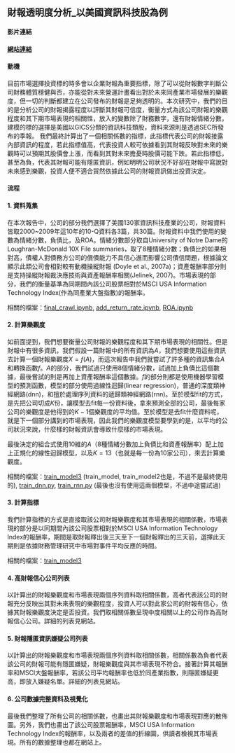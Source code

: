 ##  財報透明度分析_以美國資訊科技股為例

#### 影片連結

#### [網站連結](#https://hackmd.io/Fd5kzJiEQKKenUZw_GKUeQ?view)
#### 動機

目前市場選擇投資標的時多會以企業財報為重要指標，除了可以從財報數字判斷公司財務體質穩健與否，亦能從對未來營運計畫看出對於未來同產業市場發展的樂觀度，但一切的判斷都建立在公司發布的財報是足夠透明的。本次研究中，我們的目的是分析公司的財報揭露程度以評斷其財報可信度，衡量方式為該公司財報的樂觀程度和其下期市場表現的相關性，放入的變數除了財務數字，還有財報情緒分數，建模的標的選擇是美國以GICS分類的資訊科技類股，資料來源則是透過SEC所發布的季報。
我們最終計算出了一個相關係數的指標，此指標代表公司的財報接露內部資訊的程度，若此指標值高，代表投資人較可依據看到其財報反映對未來的樂觀時可以預期其股價會上漲，而看到其對未來擔憂時股價可能下跌。若此指標低，甚至為負，代表其財報可能有隱匿資訊，例如明明公司狀況不好卻在財報中寫說對未來感到樂觀，投資人便不適合貿然依據此公司的財報資訊做出投資決定。

#### 流程

#### 1. 資料蒐集

在本次報告中，公司的部分我們選擇了美國130家資訊科技產業的公司，財報資料皆取2000~2009年這10年的10-Q資料各3篇，共30篇。財報資料中我們使用的變數為情緒分數，負債比，及ROA。情緒分數部分取自University of Notre Dame的Loughran-McDonald 10X File summaries，取了8種情緒分數；負債比的如果相對高，債權人對債務方公司的償債能力不具信心進而影響公司債信問題，根據論文顯示此類公司會相對較有動機操縱財報 (Doyle et al., 2007a)；資產報酬率部分則是支持操縱財報裁決應技術與資產報酬率相關(Jelinek, 2007)。市場表現的部分，我們的衡量基準為同期間內該公司股票相對於MSCI USA Information Technology Index(作為同產業大盤指數)的報酬率。

相關的檔案：[final_crawl.ipynb](https://github.com/howard41436/FINTECH/blob/master/final/final_crawl.ipynb), [add_return_rate.ipynb](https://github.com/howard41436/FINTECH/blob/master/final/add_return_rate.ipynb), [ROA.ipynb](https://github.com/howard41436/FINTECH/blob/master/final/ROA.ipynb)

#### 2. 計算樂觀度

如前面提到，我們想要衡量公司財報的樂觀程度和其下期市場表現的相關性。但是財報中有很多資訊，我們假設一篇財報中的所有資訊為$A$，我們想要使用這些資訊去計算一個財報樂觀度$X=f(A)$，而這次報告中我們就嘗試了許多種的資訊集合$A$和轉換函數$f$。$A$的部分，我們試過只使用8個情緒分數，試過加上負債比這個數據，最後嘗試的則是再加上資產報酬率這個數據。$f$的部分則都是使用機器學習模型的預測函數，模型的部分使用過線性迴歸(linear regression)，普通的深度類神經網路(dnn)，和擅於處理序列資料的遞歸類神經網路(rnn)。至於模型fit的方式，是先把公司切成$K$份，讓模型去fit每一份資料後，拿來預測全部的公司，最後每家公司的樂觀度是他得到的$K-1$個樂觀度的平均值。至於模型是去fit什麼資料呢，就是下一個部分講到的市場表現，因此我們的樂觀度模型要學到的是，以平均的公司狀況來說，什麼樣的財報資訊會導致什麼樣的市場表現。

最後決定的組合式使用10維的$A$（8種情緒分數加上負債比和資產報酬率）配上加上正規化的線性迴歸模型，以及$K=13$（也就是每一份為10家公司），來去計算樂觀度。

相關的檔案：[train_model3](https://github.com/howard41436/FINTECH/blob/master/final/train_model3.ipynb) (train_model, train_model2也是，不過不是最終使用的), [train_dnn.py](https://github.com/howard41436/FINTECH/blob/master/final/train_dnn.py), [train_rnn.py](https://github.com/howard41436/FINTECH/blob/master/final/train_rnn.py) (最後也沒有使用這兩個模型，不過中途嘗試過)

#### 3. 計算指標

我們計算指標的方式是直接取該公司財報樂觀度和其市場表現的相關係數，市場表現的部分是以同期間內該公司股票相對於MSCI USA Information Technology Index的報酬率，期間是取財報釋出後三天至下一個財報釋出的三天前，選擇此天期則是依據財務管理研究中市場對事件平均反應的時間。

相關的檔案：[train_model3](https://github.com/howard41436/FINTECH/blob/master/final/train_model3.ipynb) 

#### 4. 高財報信心公司列表

以計算出的財報樂觀度和市場表現兩個序列資料取相關係數，高者代表該公司的財報充分反映出其對未來表現的樂觀程度，投資人可以對此家公司的財報有信心，依據其財報樂觀度決定是否投資。我們取相關係數呈現中度相關以上的公司作為高財報信心公司。詳細的列表見網站。

#### 5. 財報隱匿資訊嫌疑公司列表

以計算出的財報樂觀度和市場表現兩個序列資料取相關係數，相關係數為負者代表該公司的財報可能有隱匿嫌疑，財報樂觀度與其市場表現不符合。接著計算其報酬率和MSCI大盤報酬率，若該公司平均報酬率也低於同產業指數，則隱匿嫌疑更高，即放入嫌疑名單。詳細的列表見網站。

#### 6. 公司數據完整資料及視覺化

最後我們整理了所有公司的相關係數，也畫出其財報樂觀度和市場表現對應的散佈圖。另外，我們也畫出了該公司股票報酬率，MSCI USA Information Technology Index的報酬率，以及兩者的差值的折線圖，供讀者檢視其市場表現。所有的數據整理也都在網站上。
